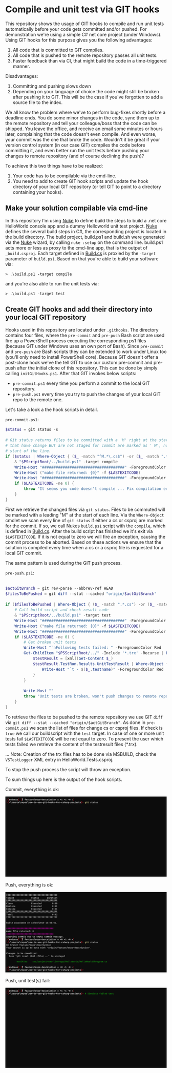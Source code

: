 # Compile and unit test via GIT hooks

This repository shows the usage of GIT hooks to compile and run unit tests automatically before your code gets committed and/or pushed. For demonstration we're using a simple C# net core project (under Windows). Using GIT hooks for this purpose gives you the following advantages:

1. All code that is committed to GIT compiles.
2. All code that is pushed to the remote repository passes all unit tests.
3. Faster feedback than via CI, that might build the code in a time-triggered manner.

Disadvantages:

1. Committing and pushing slows down
2. Depending on your language of choice the code might still be broken after pushing it to GIT. This will be the case if you've forgotten to add a source file to the index.

We all know the problem where we've to perform bug-fixes shortly before a deadline ends. You do some minor changes in the code, sync them up to the remote repository and tell your colleague/boss that the code can be shipped. You leave the office, and receive an email some minutes or hours later, complaining that the code doesn't even compile. And even worse, your commit was the one that broke the code. Wouldn't it be great if your version control system (in our case GIT) compiles the code before committing it, and even better run the unit tests before pushing your changes to remote repository (and of course declining the push)?

To achieve this two things have to be realized:

1. Your code has to be compilable via the cmd-line.
2. You need to add to create GIT hook scripts and update the hook directory of your local GIT repository (or tell GIT to point to a directory containing your hooks).

## Make your solution compilable via cmd-line

In this repository I'm using [Nuke](https://nuke.build) to define build the steps to build a .net core HelloWorld console app and a dummy Helloworld unit test project. [Nuke](https://nuke.build) defines the several build steps in C#, the corresponding project is located in the build directory. The build project, build.ps1 and build.sh were generated via the [Nuke](https://nuke.build) wizard, by calling ```nuke :setup``` on the command line. build.ps1 acts more or less as proxy to the cmd-line app, that is the output of ```_build.csproj```. Each target defined in [Build.cs](https://github.com/moerwald/c-sharp-git-hooks/blob/feature/repo-description/build/Build.cs) is proxied by the ```-target``` parameter of ```build.ps1```. Based on that you're able to build your software via:

```
> .\build.ps1 -target compile
```

and you're also able to run the unit tests via:

```
> .\build.ps1 -target test
```

## Create GIT hooks and add their directory into your local GIT repository

Hooks used in this repository are located under ```.githooks```. The directory contains four files, where the ```pre-commit``` and ```pre-push``` Bash script are used fire up a PowerShell process executing the corresponding ps1 files (because GIT under Windows uses an own port of Bash). Since ```pre-commit``` and ```pre-push``` are Bash scripts they can be extended to work under Linux too (you'll only need to install PowerShell core). Because GIT doesn't offer a post-clone hook we've the tell GIT to use our custom pre-commit and pre-push after the initial clone of this repository. This can be done by simply calling ```initGitHooks.ps1```. After that GIT invokes below scripts:

* ```pre-commit.ps1``` every time you perform a commit to the local GIT repository.
* ```pre-push.ps1``` every time you try to push the changes of your local GIT repo to the remote one.

Let's take a look a the hook scripts in detail.

```pre-commit.ps1```:

```PowerShell
$status = git status -s

# Git status returns files to be committed with a 'M' right at the start of the line, files
# that have change BUT are not staged for commit are marked as ' M', notice the space at the
# start of the line.
if ($status | Where-Object { ($_ -match "^M.*\.cs$") -or ($_ -match ".*.csproj") }){
	& "$PScriptRoot/../build.ps1" -target compile
	Write-Host "####################################" -ForegroundColor Magenta
	Write-Host ("make file returned: {0}" -f $LASTEXITCODE)
	Write-Host "####################################" -ForegroundColor Magenta
	if ($LASTEXITCODE -ne 0) {
		throw "It seems you code doesn't compile ... Fix compilation error(s) before commiting"
	}
}
```

First we retrieve the changed files via ```git status```. Files to be commuted will be marked with a leading "M" at the start of each line. Via the ```Where-Object``` cmdlet we scan every line of ```git status``` if either a cs or csproj are marked for the commit. If so, we call Nukes ```build.ps1``` script with the ```compile```, which is defined in [Build.cs](https://github.com/moerwald/c-sharp-git-hooks/blob/feature/repo-description/build/Build.cs). After the build script has finished we it's exit via `$LASTEXITCODE`. If it is not equal to zero we will fire an exception, causing the commit process to be aborted. Based on these actions we ensure that the solution is compiled every time when a cs or a csproj file is requested for a local GIT commit.

The same pattern is used during the GIT push process.


```pre-push.ps1```:

```PowerShell

$actGitBranch = git rev-parse --abbrev-ref HEAD
$filesToBePushed = git diff --stat --cached "origin/$actGitBranch"

if ($filesToBePushed | Where-Object { ($_ -match ".*.cs") -or ($_ -match ".*.csproj") } ){
	# Call build script and check result code
	& "$PScriptRoot/../build.ps1" -target test
	Write-Host "####################################" -ForegroundColor Magenta
	Write-Host ("make file returned: {0}" -f $LASTEXITCODE)
	Write-Host "####################################" -ForegroundColor Magenta
	if ($LASTEXITCODE -ne 0) {
		# Get broken unit tests
		Write-Host "`nFollowing tests failed: " -ForegroundColor Red
		Get-ChildItem "$PSScriptRoot/../" -Include '*.trx' -Recurse | ForEach-Object {
			$testResult = [xml](Get-Content $_)
			$testResult.TestRun.Results.UnitTestResult | Where-Object { $_.outcome -eq "Failed" } | ForEach-Object {
				Write-Host "`t - $($_.testname)" -ForegroundColor Red
			}
		}

		Write-Host ""
		throw "Unit tests are broken, won't push changes to remote repository"
	}
}

```

To retrieve the files to be pushed to the remote repository we use GIT `diff` via `git diff --stat --cached "origin/$actGitBranch"`. As done in `pre-commit.ps1` we scan the list of files for change cs or csproj files. If check is `true` we call our buildscript with the `test` target. In case of one or more unit tests fail `$LASTEXITCODE` will be not eqaul to zero. To present the user which tests failed we retrieve the content of the testresult files (*.trx).

... Note: Creation of the trx files has to be done via MSBUILD, check the `VSTestLogger` XML entry in HelloWorld.Tests.csproj.

To stop the push process the script will throw an exception.

To sum things up here is the output of the hook scripts.

Commit, everything is ok:

![commit gif](docu/gifs/git-commit-hook.gif)

Push, everything is ok:

![push gif](docu/gifs/git-push-hook.gif)

Push, unit test(s) fail:

![push fail gif](docu/gifs/git-push-hook-failure.gif)
